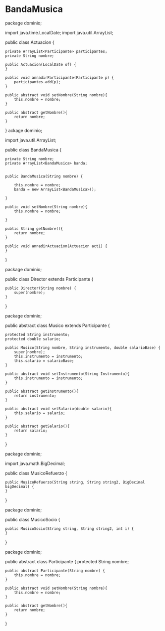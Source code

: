 # BandaMusica

package dominio;

import java.time.LocalDate;
import java.util.ArrayList;

public class Actuacion {

    private ArrayList<Participante> participantes;
    private String nombre;

    public Actuacion(LocalDate of) {
    }

    public void annadirParticipante(Participante p) {
        participantes.add(p);
    }

    public abstract void setNombre(String nombre){
        this.nombre = nombre;
    }

    public abstract getNombre(){
        return nombre;
    }

}
ackage dominio;

import java.util.ArrayList;

public class BandaMusica {

    private String nombre;
    private ArrayList<BandaMusica> banda;


    public BandaMusica(String nombre) {

        this.nombre = nombre;
        banda = new ArrayList<BandaMusica>();

    }

    public void setNombre(String nombre){
        this.nombre = nombre;

    }

    public String getNombre(){
        return nombre;
    }

    public void annadirActuacion(Actuacion act1) {
    }

}

package dominio;

public class Director extends Participante  {

    public Director(String nombre) {
        super(nombre);
    }

    
}

package dominio;

public abstract class Musico extends Participante {

    protected String instrumento;
    protected double salario;

    public Musico(String nombre, String instrumento, double salarioBase) {
        super(nombre);
        this.instrumento = instrumento;
        this.salario = salarioBase;
    }

    public abstract void setInstrumento(String Instrumento){
        this.instrumento = instrumento;
    }

    public abstract getInstrumento(){
        return instrumento;
    }

    public abstract void setSalario(double salario){
        this.salario = salario;
    }

    public abstract getSalario(){
        return salario;
    }

}

package dominio;

import java.math.BigDecimal;

public class MusicoRefuerzo {

    public MusicoRefuerzo(String string, String string2, BigDecimal bigDecimal) {
    }

}

package dominio;

public class MusicoSocio {

    public MusicoSocio(String string, String string2, int i) {
    }

}

package dominio;

public abstract class Participante {
    protected String nombre;

    public abstract Participante(String nombre) {
        this.nombre = nombre;
    }

    public abstract void setNombre(String nombre){
        this.nombre = nombre;
    }

    public abstract getNombre(){
        return nombre;
    }
}


